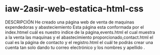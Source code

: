 # iaw-2asir-web-estatica-html-css

DESCRIPCIÓN
He creado una página web de venta de maquinas expendedoras y abasteciemiento 
Esta página esta conformada por el index.htmel cuál es nuestro indice de la 
página,events.html el cual muestra a la venta las maquinas y el abastecimiento 
proporcionado,contact.html el cual es la página de contacto y el registro.html 
el cuál te podrás crear una cuenta tan solo dando tu correo electrónico y los 
nombres y apellido .
